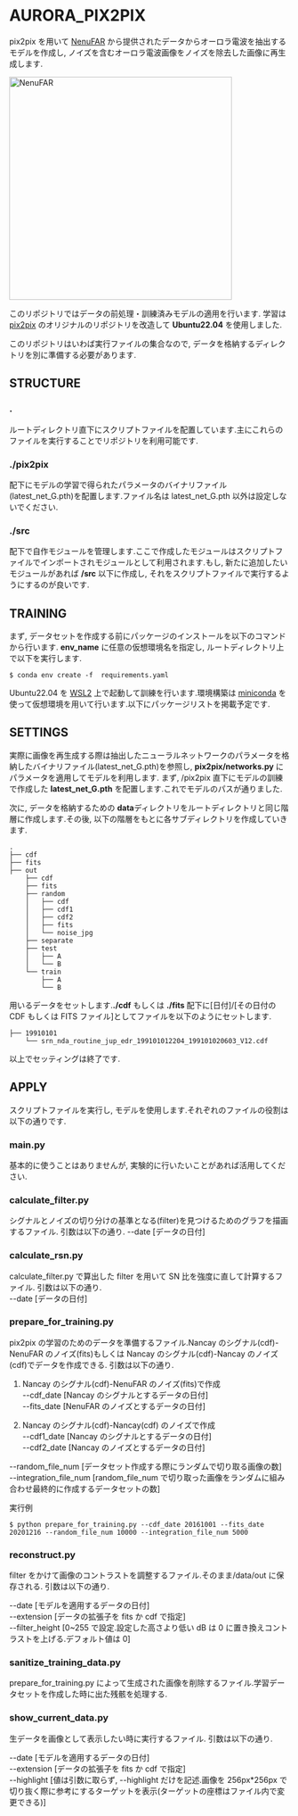 # AURORA_PIX2PIX

pix2pix を用いて [NenuFAR](https://pparc.gp.tohoku.ac.jp/hfvhf-20190921/) から提供されたデータからオーロラ電波を抽出するモデルを作成し, ノイズを含むオーロラ電波画像をノイズを除去した画像に再生成します.

<img width="400" alt="NenuFAR" src="https://pparc.gp.tohoku.ac.jp/wp-content/uploads/1NeneFAR.png">

このリポジトリではデータの前処理・訓練済みモデルの適用を行います.
学習は [pix2pix](https://github.com/junyanz/pytorch-CycleGAN-and-pix2pix) のオリジナルのリポジトリを改造して **Ubuntu22.04** を使用しました.

このリポジトリはいわば実行ファイルの集合なので, データを格納するディレクトリを別に準備する必要があります.

## STRUCTURE

### .

ルートディレクトリ直下にスクリプトファイルを配置しています.主にこれらのファイルを実行することでリポジトリを利用可能です.

### ./pix2pix

配下にモデルの学習で得られたパラメータのバイナリファイル(latest_net_G.pth)を配置します.ファイル名は latest_net_G.pth 以外は設定しないでください.

### ./src

配下で自作モジュールを管理します.ここで作成したモジュールはスクリプトファイルでインポートされモジュールとして利用されます.もし, 新たに追加したいモジュールがあれば **/src** 以下に作成し, それをスクリプトファイルで実行するようにするのが良いです.

## TRAINING

まず, データセットを作成する前にパッケージのインストールを以下のコマンドから行います.
**env_name** に任意の仮想環境名を指定し, ルートディレクトリ上で以下を実行します.

```
$ conda env create -f  requirements.yaml
```

Ubuntu22.04 を [WSL2](https://qiita.com/matarillo/items/61a9ead4bfe2868a0b86) 上で起動して訓練を行います.環境構築は [miniconda](https://docs.conda.io/projects/miniconda/en/latest/) を使って仮想環境を用いて行います.以下にパッケージリストを掲載予定です.

## SETTINGS

実際に画像を再生成する際は抽出したニューラルネットワークのパラメータを格納したバイナリファイル(latest_net_G.pth)を参照し, **pix2pix/networks.py** にパラメータを適用してモデルを利用します.
まず, /pix2pix 直下にモデルの訓練で作成した **latest_net_G.pth** を配置します.これでモデルのパスが通りました.

次に, データを格納するための **data**ディレクトリをルートディレクトリと同じ階層に作成します.その後, 以下の階層をもとに各サブディレクトリを作成していきます.

```
.
├── cdf
├── fits
├── out
    ├── cdf
    ├── fits
    ├── random
    │   ├── cdf
    │   ├── cdf1
    │   ├── cdf2
    │   ├── fits
    │   └── noise_jpg
    ├── separate
    ├── test
    │   ├── A
    │   └── B
    └── train
        ├── A
        └── B
```

用いるデータをセットします.**./cdf** もしくは **./fits** 配下に[日付]/[その日付の CDF もしくは FITS ファイル]としてファイルを以下のようにセットします.

```
├── 19910101
    └── srn_nda_routine_jup_edr_199101012204_199101020603_V12.cdf
```

以上でセッティングは終了です.

## APPLY

スクリプトファイルを実行し, モデルを使用します.それぞれのファイルの役割は以下の通りです.

### main.py

基本的に使うことはありませんが, 実験的に行いたいことがあれば活用してください.

### calculate_filter.py

シグナルとノイズの切り分けの基準となる(filter)を見つけるためのグラフを描画するファイル.
引数は以下の通り.
--date [データの日付]

### calculate_rsn.py

calculate_filter.py で算出した filter を用いて SN 比を強度に直して計算するファイル.
引数は以下の通り. <br>
--date [データの日付]

### prepare_for_training.py

pix2pix の学習のためのデータを準備するファイル.Nancay のシグナル(cdf)-NenuFAR のノイズ(fits)もしくは Nancay のシグナル(cdf)-Nancay のノイズ(cdf)でデータを作成できる.
引数は以下の通り. <br>

1. Nancay のシグナル(cdf)-NenuFAR のノイズ(fits)で作成 <br>
   --cdf_date [Nancay のシグナルとするデータの日付] <br>
   --fits_date [NenuFAR のノイズとするデータの日付]

2. Nancay のシグナル(cdf)-Nancay(cdf) のノイズで作成 <br>
   --cdf1_date [Nancay のシグナルとするデータの日付] <br>
   --cdf2_date [Nancay のノイズとするデータの日付]

--random_file_num [データセット作成する際にランダムで切り取る画像の数] <br>
--integration_file_num [random_file_num で切り取った画像をランダムに組み合わせ最終的に作成するデータセットの数] <br>

実行例

```
$ python prepare_for_training.py --cdf_date 20161001 --fits_date 20201216 --random_file_num 10000 --integration_file_num 5000
```

### reconstruct.py

filter をかけて画像のコントラストを調整するファイル.そのまま/data/out に保存される.
引数は以下の通り. <br>

--date [モデルを適用するデータの日付] <br>
--extension [データの拡張子を fits か cdf で指定] <br>
--filter_height [0~255 で設定.設定した高さより低い dB は 0 に置き換えコントラストを上げる.デフォルト値は 0]

### sanitize_training_data.py

prepare_for_training.py によって生成された画像を削除するファイル.学習データセットを作成した時に出た残骸を処理する.

### show_current_data.py

生データを画像として表示したい時に実行するファイル.
引数は以下の通り.<br>

--date [モデルを適用するデータの日付] <br>
--extension [データの拡張子を fits か cdf で指定] <br>
--highlight [値は引数に取らず, --highlight だけを記述.画像を 256px*256px で切り抜く際に参考にするターゲットを表示(ターゲットの座標はファイル内で変更できる)]
